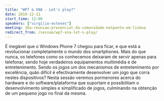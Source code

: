 ```yaml
---
title: "WP7 & XNA - Let's play?"
date: 2010-12-11
start_time: 12:00
speakers: ["virgilio-esteves"]
meeting: 16a-reuniao-presencial-da-comunidade-netponto-em-lisboa
redirect_from: /sessao/wp7-xna-let-s-play/
---
```


É inegável que o Windows Phone 7 chegou para ficar, e que está a revolucionar completamente o mundo dos smartphones. Mais do que nunca, os telefones como os conhecemos deixaram de servir apenas para telefonar, sendo hoje verdadeiros equipamentos multimédia e de entretenimento. Sendo os jogos um dos mecanismos de entretenimento por excelência, quão difícil é efectivamente desenvolver um jogo que corra nestes dispositivos? Nesta sessão veremos pormenores acerca do hardware e do software/plataforma que suportam e possibilitam o desenvolvimento simples e simplificado de jogos, culminando na obtenção de um pequeno jogo no final da mesma.
